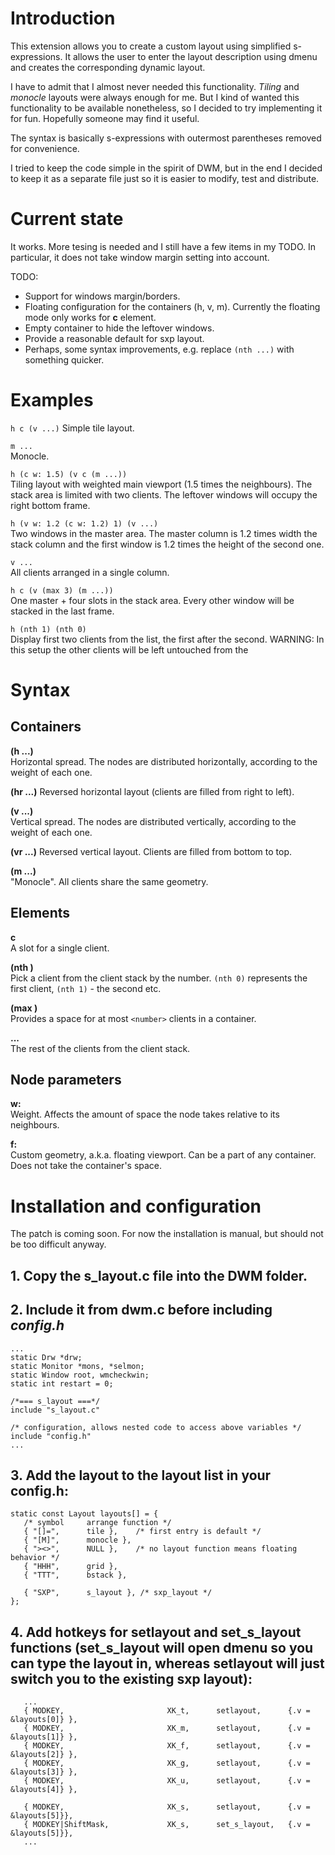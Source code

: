 # Introduction
This extension allows you to create a custom layout using simplified s-expressions.
It allows the user to enter the layout description using dmenu and creates the corresponding dynamic layout.

I have to admit that I almost never needed this functionality. *Tiling* and *monocle* layouts were always enough for me.
But I kind of wanted this functionality to be available nonetheless, so I decided to try implementing it for fun.
Hopefully someone may find it useful.

The syntax is basically s-expressions with outermost parentheses removed for convenience.

I tried to keep the code simple in the spirit of DWM, but in the end I decided to keep it as a separate file just so
it is easier to modify, test and distribute.
# Current state

It works. More tesing is needed and I still have a few items in my TODO. In particular, it does not take window margin
setting into account.

TODO:

- Support for windows margin/borders.
- Floating configuration for the containers (h, v, m). Currently the floating mode only works for **c** element.
- Empty container to hide the leftover windows.
- Provide a reasonable default for sxp layout.
- Perhaps, some syntax improvements, e.g. replace `(nth ...)` with something quicker.

# Examples

`h c (v ...)`
Simple tile layout.

`m ...`  
Monocle.

`h (c w: 1.5) (v c (m ...))`  
Tiling layout with weighted main viewport (1.5 times the neighbours).
The stack area is limited with two clients. The leftover windows will occupy the right bottom frame.

`h (v w: 1.2 (c w: 1.2) 1) (v ...)`  
Two windows in the master area. The master column is 1.2 times width the stack column and the first window is 1.2 times
the height of the second one.

`v ...`  
All clients arranged in a single column.

`h c (v (max 3) (m ...))`  
One master + four slots in the stack area. Every other window will be stacked in the last frame.

`h (nth 1) (nth 0)`  
Display first two clients from the list, the first after the second.
WARNING: In this setup the other clients will be left untouched from the 

# Syntax
## Containers
**(h ...)**  
Horizontal spread.
The nodes are distributed horizontally, according to the weight of each one.

**(hr ...)**
Reversed horizontal layout (clients are filled from right to left).

**(v ...)**  
Vertical spread.
The nodes are distributed vertically, according to the weight of each one.

**(vr ...)**
Reversed vertical layout. Clients are filled from bottom to top.

**(m ...)**  
"Monocle". All clients share the same geometry.

## Elements
**c**  
A slot for a single client. 

**(nth <number>)**  
Pick a client from the client stack by the number.
`(nth 0)` represents the first client, `(nth 1)` - the second etc.

**(max <number>)**  
Provides a space for at most `<number>` clients in a container.

**...**  
The rest of the clients from the client stack.

## Node parameters
**w: <number>**  
Weight. Affects the amount of space the node takes relative to its neighbours.

**f: <x> <y> <width> <height>**  
Custom geometry, a.k.a. floating viewport. Can be a part of any container. Does not take the container's space.

# Installation and configuration

The patch is coming soon. For now the installation is manual, but should not be too difficult anyway.

## 1. Copy the s_layout.c file into the DWM folder.
## 2. Include it from dwm.c before including *config.h*
```
...
static Drw *drw;
static Monitor *mons, *selmon;
static Window root, wmcheckwin;
static int restart = 0;

/*=== s_layout ===*/
include "s_layout.c"

/* configuration, allows nested code to access above variables */
include "config.h"
...
```

## 3. Add the layout to the layout list in your config.h:  
```
static const Layout layouts[] = {
   /* symbol     arrange function */
   { "[]=",      tile },    /* first entry is default */
   { "[M]",      monocle },
   { "><>",      NULL },    /* no layout function means floating behavior */
   { "HHH",      grid },
   { "TTT",      bstack },

   { "SXP",      s_layout }, /* sxp_layout */
};
```

## 4. Add hotkeys for setlayout and set_s_layout functions (set_s_layout will open dmenu so you can type the layout in, whereas setlayout will just switch you to the existing sxp layout):
```
   ...
   { MODKEY,                       XK_t,      setlayout,      {.v = &layouts[0]} },
   { MODKEY,                       XK_m,      setlayout,      {.v = &layouts[1]} },
   { MODKEY,                       XK_f,      setlayout,      {.v = &layouts[2]} },
   { MODKEY,                       XK_g,      setlayout,      {.v = &layouts[3]} },
   { MODKEY,                       XK_u,      setlayout,      {.v = &layouts[4]} },

   { MODKEY,                       XK_s,      setlayout,      {.v = &layouts[5]}},
   { MODKEY|ShiftMask,             XK_s,      set_s_layout,   {.v = &layouts[5]}},
   ...
```

